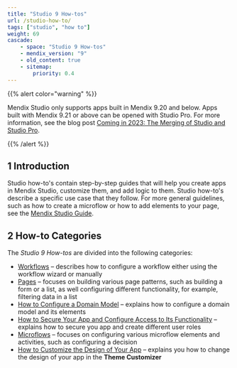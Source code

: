 ```yaml
---
title: "Studio 9 How-tos"
url: /studio-how-to/
tags: ["studio", "how to"]
weight: 69
cascade:
    - space: "Studio 9 How-tos"
    - mendix_version: "9"
    - old_content: true
    - sitemap:
        priority: 0.4
---
```


{{% alert color="warning" %}}

Mendix Studio only supports apps built in Mendix 9.20 and below. Apps built with Mendix 9.21 or above can be opened with Studio Pro. For more information, see the blog post [Coming in 2023: The Merging of Studio and Studio Pro](https://www.mendix.com/blog/coming-in-2023-the-merging-of-studio-and-studio-pro/).

{{% /alert %}}

## 1 Introduction 

Studio how-to's contain step-by-step guides that will help you create apps in Mendix Studio, customize them, and add logic to them. Studio how-to's describe a specific use case that they follow. For more general guidelines, such as how to create a microflow or how to add elements to your page, see the [Mendix Studio Guide](/studio/). 

## 2 How-to Categories

The *Studio 9 How-tos* are divided into the following categories:

* [Workflows](/studio-how-to/workflows/) – describes how to configure a workflow either using the workflow wizard or manually
* [Pages](/studio-how-to/pages/) – focuses on building various page patterns, such as building a form or a list, as well configuring different functionality, for example, filtering data in a list 
* [How to Configure a Domain Model](/studio-how-to/domain-model-how-to-configure/) – explains how to configure a domain model and its elements
* [How to Secure Your App and Configure Access to Its Functionality](/studio-how-to/security-how-to-configure-roles/) – explains how to secure you app and create different user roles
* [Microflows](/studio-how-to/microflows/) – focuses on configuring various microflow elements and activities, such as configuring a decision
* [How to Customize the Design of Your App](/studio-how-to/theme-customizer-how-to-customize-design/) – explains you how to change the design of your app in the **Theme Customizer**
